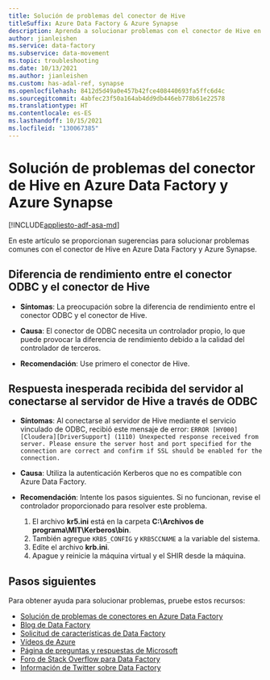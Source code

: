```yaml
---
title: Solución de problemas del conector de Hive
titleSuffix: Azure Data Factory & Azure Synapse
description: Aprenda a solucionar problemas con el conector de Hive en Azure Data Factory y Azure Synapse Analytics.
author: jianleishen
ms.service: data-factory
ms.subservice: data-movement
ms.topic: troubleshooting
ms.date: 10/13/2021
ms.author: jianleishen
ms.custom: has-adal-ref, synapse
ms.openlocfilehash: 8412d5d49a0e457b42fce408440693fa5ffc6d4c
ms.sourcegitcommit: 4abfec23f50a164ab4dd9db446eb778b61e22578
ms.translationtype: HT
ms.contentlocale: es-ES
ms.lasthandoff: 10/15/2021
ms.locfileid: "130067385"
---
```

# <a name="troubleshoot-the-hive-connector-in-azure-data-factory-and-azure-synapse"></a>Solución de problemas del conector de Hive en Azure Data Factory y Azure Synapse

[!INCLUDE[appliesto-adf-asa-md](includes/appliesto-adf-asa-md.md)]

En este artículo se proporcionan sugerencias para solucionar problemas comunes con el conector de Hive en Azure Data Factory y Azure Synapse.

## <a name="the-performance-difference-between-the-odbc-connector-and-the-hive-connector"></a>Diferencia de rendimiento entre el conector ODBC y el conector de Hive

- **Síntomas**: La preocupación sobre la diferencia de rendimiento entre el conector ODBC y el conector de Hive. 

- **Causa**: El conector de ODBC necesita un controlador propio, lo que puede provocar la diferencia de rendimiento debido a la calidad del controlador de terceros.

- **Recomendación**: Use primero el conector de Hive. 


## <a name="unexpected-response-received-from-the-server-when-connecting-to-the-hive-server-via-odbc"></a>Respuesta inesperada recibida del servidor al conectarse al servidor de Hive a través de ODBC

- **Síntomas**: Al conectarse al servidor de Hive mediante el servicio vinculado de ODBC, recibió este mensaje de error: `ERROR [HY000] [Cloudera][DriverSupport] (1110) Unexpected response received from server. Please ensure the server host and port specified for the connection are correct and confirm if SSL should be enabled for the connection.`

- **Causa**: Utiliza la autenticación Kerberos que no es compatible con Azure Data Factory.

- **Recomendación**: Intente los pasos siguientes. Si no funcionan, revise el controlador proporcionado para resolver este problema.
    1. El archivo **kr5.ini** está en la carpeta **C:\Archivos de programa\MIT\Kerberos\bin**.
    2. También agregue `KRB5_CONFIG` y `KRB5CCNAME` a la variable del sistema.
    3. Edite el archivo **krb.ini**.
    4. Apague y reinicie la máquina virtual y el SHIR desde la máquina.

## <a name="next-steps"></a>Pasos siguientes

Para obtener ayuda para solucionar problemas, pruebe estos recursos:

- [Solución de problemas de conectores en Azure Data Factory](connector-troubleshoot-guide.md)
- [Blog de Data Factory](https://azure.microsoft.com/blog/tag/azure-data-factory/)
- [Solicitud de características de Data Factory](/answers/topics/azure-data-factory.html)
- [Vídeos de Azure](https://azure.microsoft.com/resources/videos/index/?sort=newest&services=data-factory)
- [Página de preguntas y respuestas de Microsoft](/answers/topics/azure-data-factory.html)
- [Foro de Stack Overflow para Data Factory](https://stackoverflow.com/questions/tagged/azure-data-factory)
- [Información de Twitter sobre Data Factory](https://twitter.com/hashtag/DataFactory)